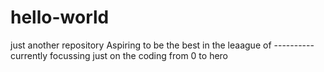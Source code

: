 # hello-world
just another repository
Aspiring to be the best in the leaague of ---------- 
currently focussing just on the coding from 0 to hero
